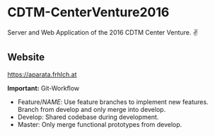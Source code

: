 # CDTM-CenterVenture2016

Server and Web Application of the 2016 CDTM Center Venture. ✌️

## Website
https://aparata.frhlch.at

**Important:** Git-Workflow
- Feature/*NAME*: Use feature branches to implement new features. Branch from develop and only merge into develop.
- Develop: Shared codebase during development.
- Master: Only merge functional prototypes from develop.

